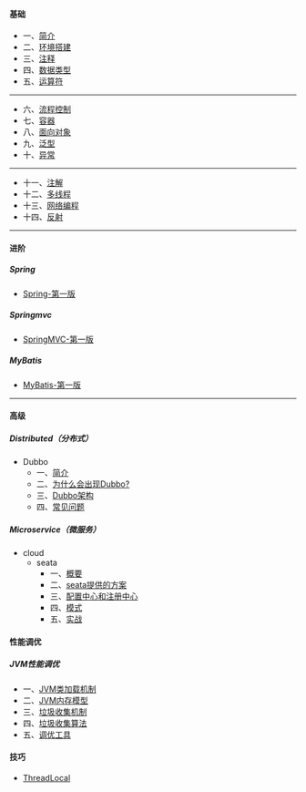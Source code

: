 #### 基础
- 一、[简介](./java/basic/01-briefintroduction.md)
- 二、[环境搭建](./java/basic/02-environment.md)
- 三、[注释](./java/basic/03-notes.md)
- 四、[数据类型](./java/basic/04-basicdatastructure.md)
- 五、[运算符](./java/basic/05-operator.md)
*****

- 六、[流程控制](./java/basic/06-processcontrol.md)
- 七、[容器](./java/basic/07-container.md)
- 八、[面向对象](./java/basic/08-oop.md)
- 九、[泛型](./java/basic/09-generic.md)
- 十、[异常](./java/basic/10-abnormal.md)

*****
- 十一、[注解](./java/basic/11-annotation.md)
- 十二、[多线程](./java/basic/12-thread.md)
- 十三、[网络编程](./java/basic/13-network.md)
- 十四、[反射](./java/basic/14-reflex.md)

*****

#### 进阶

##### Spring

- [Spring-第一版](./java/advanced/spring/index.md)

##### Springmvc

- [SpringMVC-第一版](./java/advanced/springmvc/index.md)

##### MyBatis

- [MyBatis-第一版](./java/advanced/mybatis/index.md)

*****

#### 高级

##### Distributed（分布式）
- Dubbo
    - 一、[简介](./java/senior/dubbo/01-briefintroduction.md)
    - 二、[为什么会出现Dubbo?](./java/senior/dubbo/02-reason.md)
    - 三、[Dubbo架构](./java/senior/dubbo/03-framework.md)
    - 四、[常见问题](./java/senior/dubbo/04-question.md)

##### Microservice（微服务）
- cloud
    - seata
        - 一、[概要](./java/senior/microservice/cloud/seata/01-outline.md)
        - 二、[seata提供的方案](./java/senior/microservice/cloud/seata/02-programme.md)
        - 三、[配置中心和注册中心]()
        - 四、[模式]()
        - 五、[实战]()

#### 性能调优

##### JVM性能调优
- 一、[JVM类加载机制](./po/jvm/01-classloader.md)
- 二、[JVM内存模型](./po/jvm/02-memorymodel.md)
- 三、[垃圾收集机制](./po/jvm/03-gccollector.md)
- 四、[垃圾收集算法](./po/jvm/04-gcalgorithm.md)
- 五、[调优工具](./po/jvm/05-tool.md)

#### 技巧
- [ThreadLocal](./skill/threadlocal.md)